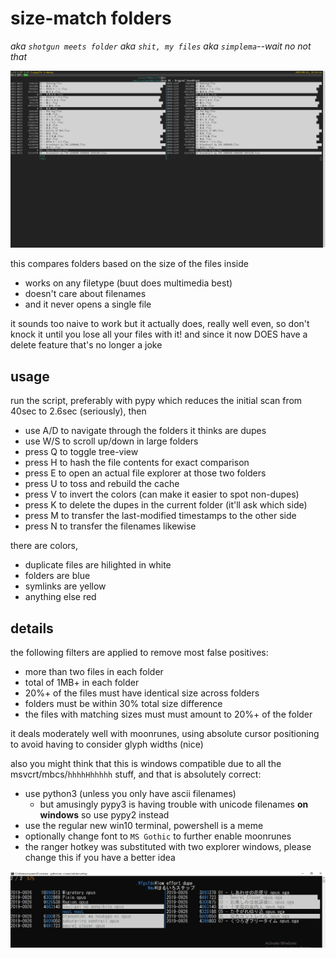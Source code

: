 # size-match folders
*aka `shotgun meets folder` aka `shit, my files` aka `simplema`--wait no not that*

![screenshot](ohno.png)

this compares folders based on the size of the files inside
* works on any filetype (buut does multimedia best)
* doesn't care about filenames
* and it never opens a single file

it sounds too naive to work but it actually does, really well even, so don't knock it until you lose all your files with it! and since it now DOES have a delete feature that's no longer a joke

## usage

run the script, preferably with pypy which reduces the initial scan from 40sec to 2.6sec (seriously), then
* use A/D to navigate through the folders it thinks are dupes
* use W/S to scroll up/down in large folders
* press Q to toggle tree-view
* press H to hash the file contents for exact comparison
* press E to open an actual file explorer at those two folders
* press U to toss and rebuild the cache
* press V to invert the colors (can make it easier to spot non-dupes)
* press K to delete the dupes in the current folder (it'll ask which side)
* press M to transfer the last-modified timestamps to the other side
* press N to transfer the filenames likewise

there are colors,
* duplicate files are hilighted in white
* folders are blue
* symlinks are yellow
* anything else red

## details

the following filters are applied to remove most false positives:
* more than two files in each folder
* total of 1MB+ in each folder
* 20%+ of the files must have identical size across folders
* folders must be within 30% total size difference
* the files with matching sizes must must amount to 20%+ of the folder

it deals moderately well with moonrunes, using absolute cursor positioning to avoid having to consider glyph widths (nice)

also you might think that this is windows compatible due to all the msvcrt/mbcs/`hhhhHhhhhh` stuff, and that is absolutely correct:
* use python3 (unless you only have ascii filenames)
  * but amusingly pypy3 is having trouble with unicode filenames **on windows** so use pypy2 instead
* use the regular new win10 terminal, powershell is a meme
* optionally change font to `MS Gothic` to further enable moonrunes
* the ranger hotkey was substituted with two explorer windows, please change this if you have a better idea

![screenshot](win10do.png)
